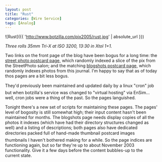 ```yaml
---
layout: post
title: "Rust"
categories: [Wire Service]
tags: [Analog]
---
```



![Rust]({{ 'http://www.botzilla.com/pix2005/rust.jpg' | absolute_url }})


<i>Three rolls 35mm Tri-X at ISO 3200, 13:30 in Xtol 1+1.</i>

Two links on the front page of the blog have been bogus for a long time: the <a href="/photo/salon/gindex.html">street photo postcard page,</a> which randomly indexed a slice of the pix from the StreetPhoto salon; and the matching <a href="/photo/botzpix/">blogshots postcard page,</a> which randomly indexes photos from this journal.  I'm happy to say that as of today thos pages are a bit less bogus.

<!--more-->
They'd previously been maintained and updated daily by a linux "cron" job &#151; but when botzilla's service was changed to "virtual hosting" via EnSim... well, cron jobs were a thing of the past. So the pages languished.

Tonight there's a new set of scripts for maintaining these pages. The pages' level of bogosity is still somewhat high; their input content hasn't been maintained for months. The blogshots page needs display copies of all the photos it indexes (which have had their directory structures changed as well) and a listing of descriptions;  both pages also have dedicated directories packed full of hand-made thumbnail postcard images &#151; thumbnails I haven't bothered making for a while. So the page indices are functioning again, but so far they're up to about November 2003 functionality. Give it a few days before the content bubbles-up to the current state.
